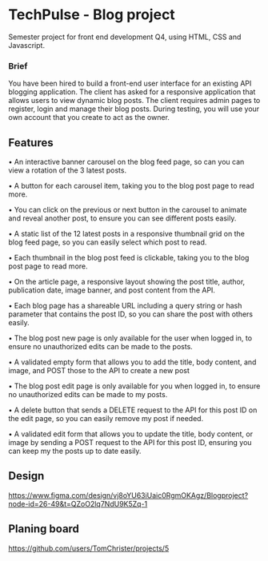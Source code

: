 # TechPulse - Blog project

Semester project for front end development Q4, using HTML, CSS and Javascript.

### Brief

You have been hired to build a front-end user interface for an existing API blogging
application.
The client has asked for a responsive application that allows users to view dynamic blog
posts.
The client requires admin pages to register, login and manage their blog posts.
During testing, you will use your own account that you create to act as the owner.

## Features

• An interactive banner carousel on the blog feed page, so can you can view a
rotation of the 3 latest posts.

• A button for each carousel item, taking you to the blog post page to
read more.

• You can click on the previous or next button in the carousel to animate and reveal
another post, to ensure you can see different posts easily.

• A static list of the 12 latest posts in a responsive thumbnail grid on the
blog feed page, so you can easily select which post to read.

• Each thumbnail in the blog post feed is clickable, taking you to the blog post
page to read more.

• On the article page, a responsive layout showing the post title, author, publication
date, image banner, and post content from the API.

• Each blog page has a shareable URL including a query string or
hash parameter that contains the post ID, so you can share the post with others easily.

• The blog post new page is only available for the user when logged
in, to ensure no unauthorized edits can be made to the posts.

• A validated empty form that allows you to add the title, body
content, and image, and POST those to the API to create a new post

• The blog post edit page is only available for you when logged
in, to ensure no unauthorized edits can be made to my posts.

• A delete button that sends a DELETE request to the API for this
post ID on the edit page, so you can easily remove my post if needed.

• A validated edit form that allows you to update the title, body
content, or image by sending a POST request to the API for this post ID, ensuring you can
keep my the posts up to date easily.

## Design

https://www.figma.com/design/vj8oYU63iUaic0RgmOKAgz/Blogproject?node-id=26-49&t=QZoO2lq7NdU9K5Zq-1

## Planing board

https://github.com/users/TomChrister/projects/5